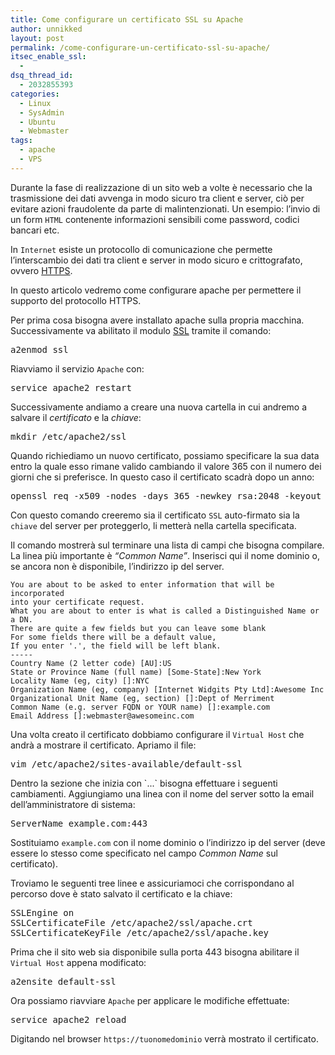 ```yaml
---
title: Come configurare un certificato SSL su Apache
author: unnikked
layout: post
permalink: /come-configurare-un-certificato-ssl-su-apache/
itsec_enable_ssl:
  - 
dsq_thread_id:
  - 2032855393
categories:
  - Linux
  - SysAdmin
  - Ubuntu
  - Webmaster
tags:
  - apache
  - VPS
---
```


Durante la fase di realizzazione di un sito web a volte è necessario che la trasmissione dei dati avvenga in modo sicuro tra client e server, ciò per evitare azioni fraudolente da parte di malintenzionati. Un esempio: l&#8217;invio di un form `HTML` contenente informazioni sensibili come password, codici bancari etc. 

In `Internet` esiste un protocollo di comunicazione che permette l&#8217;interscambio dei dati tra client e server in modo sicuro e crittografato, ovvero <a href="http://it.wikipedia.org/wiki/HTTPS" title="HTTPS - Wikipedia" target="_blank">HTTPS</a>. 

In questo articolo vedremo come configurare apache per permettere il supporto del protocollo HTTPS.

Per prima cosa bisogna avere installato apache sulla propria macchina. Successivamente va abilitato il modulo <a href="http://it.wikipedia.org/wiki/Secure_Sockets_Layer" title="SSL - Wikipedia" target="_blank">SSL</a> tramite il comando:

<pre class="lang:sh decode:true">a2enmod ssl</pre>

Riavviamo il servizio `Apache` con:

<pre class="lang:sh decode:true">service apache2 restart</pre>

Successivamente andiamo a creare una nuova cartella in cui andremo a salvare il *certificato* e la *chiave*:

<pre class="lang:sh decode:true">mkdir /etc/apache2/ssl</pre>

Quando richiediamo un nuovo certificato, possiamo specificare la sua data entro la quale esso rimane valido cambiando il valore 365 con il numero dei giorni che si preferisce. In questo caso il certificato scadrà dopo un anno:

<pre class="lang:sh decode:true">openssl req -x509 -nodes -days 365 -newkey rsa:2048 -keyout /etc/apache2/ssl/apache.key -out /etc/apache2/ssl/apache.crt</pre>

Con questo comando creeremo sia il certificato `SSL` auto-firmato sia la `chiave` del server per proteggerlo, li metterà nella cartella specificata.

<p align="center">
  
  <p>
    Il comando mostrerà sul terminare una lista di campi che bisogna compilare. La linea più importante è <em>&#8220;Common Name&#8221;</em>. Inserisci qui il nome dominio o, se ancora non è disponibile, l&#8217;indirizzo ip del server.
  </p>
  
```
You are about to be asked to enter information that will be incorporated
into your certificate request.
What you are about to enter is what is called a Distinguished Name or a DN.
There are quite a few fields but you can leave some blank
For some fields there will be a default value,
If you enter '.', the field will be left blank.
-----
Country Name (2 letter code) [AU]:US
State or Province Name (full name) [Some-State]:New York
Locality Name (eg, city) []:NYC
Organization Name (eg, company) [Internet Widgits Pty Ltd]:Awesome Inc
Organizational Unit Name (eg, section) []:Dept of Merriment
Common Name (e.g. server FQDN or YOUR name) []:example.com                  
Email Address []:webmaster@awesomeinc.com
```
  
  <p>
    Una volta creato il certificato dobbiamo configurare il <code>Virtual Host</code> che andrà a mostrare il certificato. Apriamo il file:
  </p>
  
  <pre class="lang:sh decode:true">vim /etc/apache2/sites-available/default-ssl</pre>
  
  <p>
    Dentro la sezione che inizia con `<VirtualHost *:443>...</VirtualHost>` bisogna effettuare i seguenti cambiamenti. Aggiungiamo una linea con il nome del server sotto la email dell&#8217;amministratore di sistema:
  </p>
  
<pre class="lang:sh decode:true">ServerName example.com:443</pre>
  
  <p>
    Sostituiamo <code>example.com</code> con il nome dominio o l&#8217;indirizzo ip del server (deve essere lo stesso come specificato nel campo <em>Common Name</em> sul certificato).
  </p>
  
  <p>
    Troviamo le seguenti tree linee e assicuriamoci che corrispondano al percorso dove è stato salvato il certificato e la chiave:
  </p>
  
  <pre class="lang:sh decode:true">SSLEngine on
SSLCertificateFile /etc/apache2/ssl/apache.crt
SSLCertificateKeyFile /etc/apache2/ssl/apache.key</pre>
  
  <p>
    Prima che il sito web sia disponibile sulla porta 443 bisogna abilitare il <code>Virtual Host</code> appena modificato:
  </p>
  
  <pre class="lang:sh decode:true">a2ensite default-ssl</pre>
  
  <p>
    Ora possiamo riavviare <code>Apache</code> per applicare le modifiche effettuate:
  </p>
  
  <pre class="lang:sh decode:true">service apache2 reload</pre>
  
  <p>
    Digitando nel browser <code>https://tuonomedominio</code> verrà mostrato il certificato.
  </p>